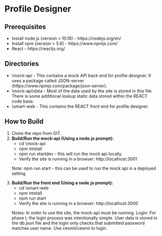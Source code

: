 <h1>Profile Designer</h1>
<h2>Prerequisites</h2>
<ul>
<li>
	Install node.js (version > 10.16) - https://nodejs.org/en/
</li>
<li>
	Install npm (version > 5.6) - https://www.npmjs.com/
</li>
<li>
	React - https://reactjs.org/
</li>
</ul>

<h2>Directories</h2>
<ul>
<li>
	\mock-api - This contains a mock API back end for profile designer. It uses a package called JSON-server (https://www.npmjs.com/package/json-server). 
</li>
<li>
	\mock-api\data - Most of the data used by the site is stored in this file. There is some additional lookup static data stored within the REACT code base. 
</li>
<li>
	\smart-web - This contains the REACT front end for profile designer.
</li>
</ul>

<h2>How to Build</h2>
<ol>
<li>
	Clone the repo from GIT.
</li>
<li>
	<b>Build/Run the mock-api (Using a node.js prompt): </b>
	<ul>
		<li>
			cd \mock-api
		</li>
		<li>
			npm intstall
		</li>
		<li>
			npm run startdev - this will run the mock api locally. 
		</li>
		<li>
			Verify the site is running in a browser: http://localhost:3001
		</li>
	</ul>
	<p>
	Note: npm run start - this can be used to run the mock api in a deployed setting
	</p>
</li>
<li>
	<b>Build/Run the front end (Using a node.js prompt): </b>
	<ul>
		<li>
			cd \smart-web
		</li>
		<li>
			npm intstall
		</li>
		<li>
			npm run start 
		</li>
		<li>
			Verify the site is running in a browser: http://localhost:3000
		</li>
	</ul>
	<p>
	Notes: In order to use the site, the mock-api must be running. 
	Login: For phase I, the login process was intentionally simple. User data is stored in the db.json file and the login only checks that submitted password matches user name. Use cesmii/cesmii to login. 
	</p>
</ol>



